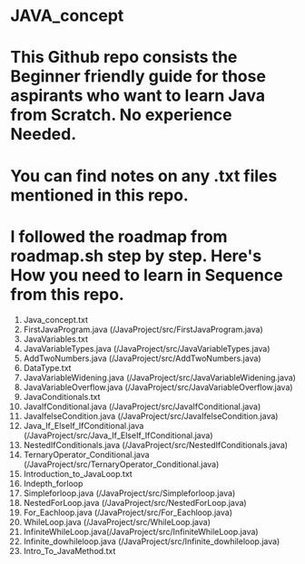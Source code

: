 # JAVA_concept

# This Github repo consists the Beginner friendly guide for those aspirants who want to learn Java from Scratch. No experience Needed.

# You can find notes on any .txt files mentioned in this repo.

# I followed the roadmap from roadmap.sh step by step. Here's How you need to learn in Sequence from this repo.

1. Java_concept.txt
2. FirstJavaProgram.java (/JavaProject/src/FirstJavaProgram.java)
3. JavaVariables.txt
4. JavaVariableTypes.java (/JavaProject/src/JavaVariableTypes.java)
5. AddTwoNumbers.java (/JavaProject/src/AddTwoNumbers.java)
6. DataType.txt
7. JavaVariableWidening.java (/JavaProject/src/JavaVariableWidening.java)
8. JavaVariableOverflow.java (/JavaProject/src/JavaVariableOverflow.java)
9. JavaConditionals.txt
10. JavaIfConditional.java (/JavaProject/src/JavaIfConditional.java)
11. JavaIfelseCondition.java (/JavaProject/src/JavaIfelseCondition.java)
12. Java_If_ElseIf_IfConditional.java (/JavaProject/src/Java_If_ElseIf_IfConditional.java)
13. NestedIfConditionals.java (/JavaProject/src/NestedIfConditionals.java)
14. TernaryOperator_Conditional.java (/JavaProject/src/TernaryOperator_Conditional.java)
15. Introduction_to_JavaLoop.txt
16. Indepth_forloop
17. Simpleforloop.java (/JavaProject/src/Simpleforloop.java)
18. NestedForLoop.java (/JavaProject/src/NestedForLoop.java)
19. For_Eachloop.java (/JavaProject/src/For_Eachloop.java)
20. WhileLoop.java (/JavaProject/src/WhileLoop.java)
21. InfiniteWhileLoop.java(/JavaProject/src/InfiniteWhileLoop.java)
22. Infinite_dowhileloop.java (/JavaProject/src/Infinite_dowhileloop.java)
23. Intro_To_JavaMethod.txt
